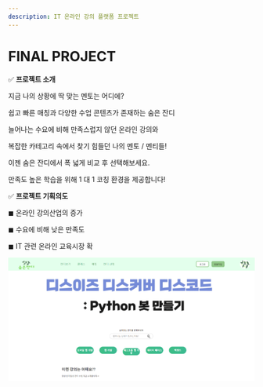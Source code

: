 ```yaml
---
description: IT 온라인 강의 플랫폼 프로젝트
---
```


# FINAL PROJECT

✅ **프로젝트 소개**&#x20;

지금 나의 상황에 딱 맞는 멘토는 어디에?

쉽고 빠른 매칭과 다양한 수업 콘텐츠가 존재하는 숨은 잔디

늘어나는 수요에 비해 만족스럽지 않던 온라인 강의와

복잡한 카테고리 속에서 찾기 힘들던 나의 멘토 / 멘티들!

이젠 숨은 잔디에서 폭 넓게 비교 후 선택해보세요.

만족도 높은 학습을 위해 1 대 1 코칭 환경을 제공합니다!

✅ **프로젝트 기획의도**&#x20;

◼ 온라인 강의산업의 증가

◼ 수요에 비해 낮은 만족도

◼ IT 관련 온라인 교육시장 확

![](../.gitbook/assets/숨은잔디메인페이지.PNG)
